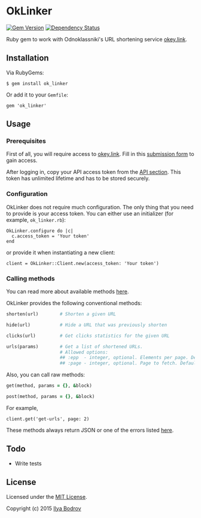 # OkLinker

[![Gem Version](https://badge.fury.io/rb/ok_linker.svg)](https://badge.fury.io/rb/ok_linker)
[![Dependency Status](https://gemnasium.com/bodrovis/ok_linker.svg)](https://gemnasium.com/bodrovis/ok_linker)

Ruby gem to work with Odnoklassniki's URL shortening service [okey.link](http://okey.link).

## Installation

Via RubyGems:

    $ gem install ok_linker

Or add it to your `Gemfile`:

    gem 'ok_linker' 

## Usage

### Prerequisites

First of all, you will require access to [okey.link](https://okey.link). Fill in this [submission form](https://okey.link/cabinet/registration)
to gain access.

After logging in, copy your API access token from the [API section](https://okey.link/cabinet/api). This token
has unlimited lifetime and has to be stored securely.

### Configuration

OkLinker does not require much configuration. The only thing that you need to provide is your access token.
You can either use an initializer (for example, `ok_linker.rb`):

    OkLinker.configure do |c|
      c.access_token = 'Your token'
    end

or provide it when instantiating a new client:

    client = OkLinker::Client.new(access_token: 'Your token')

### Calling methods

You can read more about available methods [here](https://okey.link/cabinet/api).

OkLinker provides the following conventional methods:

```ruby
shorten(url)        # Shorten a given URL

hide(url)           # Hide a URL that was previously shorten

clicks(url)         # Get clicks statistics for the given URL

urls(params)        # Get a list of shortened URLs.
                    # Allowed options:
                    ## :epp  - integer, optional. Elements per page. Default is 20.
                    ## :page - integer, optional. Page to fetch. Default is 1.
```

Also, you can call raw methods:

```ruby
get(method, params = {}, &block)

post(method, params = {}, &block)
```

For example,

    client.get('get-urls', page: 2)
    
These methods always return JSON or one of the errors listed [here](https://github.com/bodrovis/ok_linker/blob/master/lib/ok_linker/error.rb#L18).

## Todo

* Write tests

## License

Licensed under the [MIT License](https://github.com/bodrovis/ok_linker/blob/master/LICENSE).

Copyright (c) 2015 [Ilya Bodrov](http://radiant-wind.com)